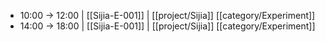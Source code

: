 - 10:00 -> 12:00 | [[Sijia-E-001]] | [[project/Sijia]] [[category/Experiment]]
- 14:00 -> 18:00 | [[Sijia-E-001]] | [[project/Sijia]] [[category/Experiment]]